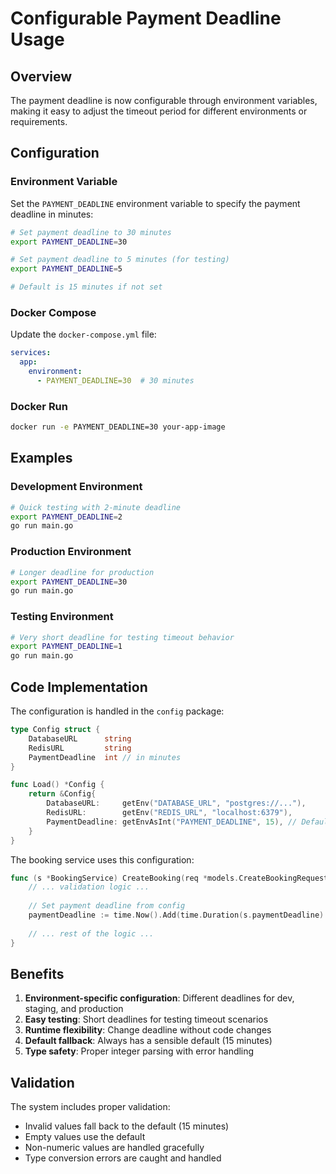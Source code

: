 # Configurable Payment Deadline Usage

## Overview

The payment deadline is now configurable through environment variables, making it easy to adjust the timeout period for different environments or requirements.

## Configuration

### Environment Variable

Set the `PAYMENT_DEADLINE` environment variable to specify the payment deadline in minutes:

```bash
# Set payment deadline to 30 minutes
export PAYMENT_DEADLINE=30

# Set payment deadline to 5 minutes (for testing)
export PAYMENT_DEADLINE=5

# Default is 15 minutes if not set
```

### Docker Compose

Update the `docker-compose.yml` file:

```yaml
services:
  app:
    environment:
      - PAYMENT_DEADLINE=30  # 30 minutes
```

### Docker Run

```bash
docker run -e PAYMENT_DEADLINE=30 your-app-image
```

## Examples

### Development Environment
```bash
# Quick testing with 2-minute deadline
export PAYMENT_DEADLINE=2
go run main.go
```

### Production Environment
```bash
# Longer deadline for production
export PAYMENT_DEADLINE=30
go run main.go
```

### Testing Environment
```bash
# Very short deadline for testing timeout behavior
export PAYMENT_DEADLINE=1
go run main.go
```

## Code Implementation

The configuration is handled in the `config` package:

```go
type Config struct {
    DatabaseURL      string
    RedisURL         string
    PaymentDeadline  int // in minutes
}

func Load() *Config {
    return &Config{
        DatabaseURL:     getEnv("DATABASE_URL", "postgres://..."),
        RedisURL:        getEnv("REDIS_URL", "localhost:6379"),
        PaymentDeadline: getEnvAsInt("PAYMENT_DEADLINE", 15), // Default 15 minutes
    }
}
```

The booking service uses this configuration:

```go
func (s *BookingService) CreateBooking(req *models.CreateBookingRequest) (*models.Booking, error) {
    // ... validation logic ...
    
    // Set payment deadline from config
    paymentDeadline := time.Now().Add(time.Duration(s.paymentDeadline) * time.Minute)
    
    // ... rest of the logic ...
}
```

## Benefits

1. **Environment-specific configuration**: Different deadlines for dev, staging, and production
2. **Easy testing**: Short deadlines for testing timeout scenarios
3. **Runtime flexibility**: Change deadline without code changes
4. **Default fallback**: Always has a sensible default (15 minutes)
5. **Type safety**: Proper integer parsing with error handling

## Validation

The system includes proper validation:
- Invalid values fall back to the default (15 minutes)
- Empty values use the default
- Non-numeric values are handled gracefully
- Type conversion errors are caught and handled
